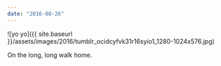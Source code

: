 ```yaml
---
date: "2016-08-26"
---
```


![yo yo]({{ site.baseurl }}/assets/images/2016/tumblr_ocidcyfvk31r16syio1_1280-1024x576.jpg)

On the long, long walk home.
